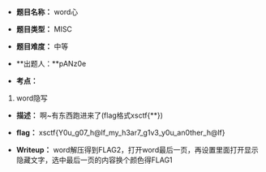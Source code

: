 * **题目名称：** word心

* **题目类型：** MISC

* **题目难度：** 中等

* **出题人：**pANz0e

* **考点：**  

1. word隐写


* **描述：**  啊~有东西跑进来了(flag格式xsctf{**})

* **flag：** xsctf{Y0u_g07_h@lf_my_h3ar7_g1v3_y0u_an0ther_h@lf}

* **Writeup：** word解压得到FLAG2，打开word最后一页，再设置里面打开显示隐藏文字，选中最后一页的内容换个颜色得FLAG1
